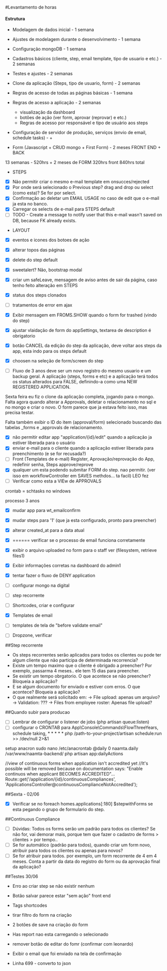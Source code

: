 #Levantamento de horas

#### Estrutura
- Modelagem de dados inicial                        - 1 semana
- Ajustes de modelagem durante o desenvolvimento    - 1 semana
- Configuração mongoDB                              - 1 semana
- Cadastros básicos (cliente, step, email template, tipo de usuario e etc.) - 2 semanas
- Testes e ajustes                                  - 2 semanas

- Clone da aplicação (Steps, tipo de usuario, form) - 2 semanas
- Regras de acesso de todas as páginas básicas      - 1 semana
    
- Regras de acesso a aplicação - 2 semanas
    - visualização da dashboard
    - botões de ação (ver form, aprovar (reprovar) e etc.)
    - Regras de acesso por responsável e tipo de usuário aos steps

- Configuração de servidor de produção, serviços (envio de email, schedule tasks) - +

- Form (Javascript + CRUD mongo + First Form)       - 2 meses FRONT END + BACK

13 semanas - 520hrs + 2 meses de FORM 320hrs front
840hrs total

- STEPS

-[x] Não permitir criar o mesmo e-mail template em onsucces/rejected
-[x] Por onde será selecionado o Previous step? drag and drop ou select (como esta)? Se for por select.
-[x] Confirmação ao deletar um EMAIL USAGE no caso de edit que o e-mail ja esta no banco.
-[x] Carregar os selects de e-mail para STEPS default
-[ ] TODO - Create a message to notify user that this e-mail wasn't saved on DB, because FK already exists.

- LAYOUT
-[x] eventos e icones dos botoes de ação
-[x] alterar topos das páginas
-[x] delete do step default
-[x] sweetalert? Não, bootstrap modal
-[x] criar um safeLeave, mensagem de aviso antes de sair da página, caso tenho feito alteração em STEPS
-[x] status dos steps clonados
-[ ] tratamentos de error em ajax

-[x] Exibir mensagem em FROMS.SHOW quando o form for trashed (vindo do step)
-[x] ajustar vlaidação de form do appSettings, textarea de description é obrigatorio
-[x] botão CANCEL da edição do step da aplicação, deve voltar aos steps da app, esta indo para os steps default
-[x] choosen na seleção de form/screen do step

-[ ] Fluxo de 3 anos deve ser um novo registro do mesmo usuario e um backup geral. A aplicação (steps, forms e etc)
e a aplicação terá todos os status alterados para FALSE, definindo-a como uma NEW REGISTERED APPLICATION.

Sexta feira eu fiz o clone da aplicação completa, jogando para o mongo. Falta agora quando alterar a Approvals,
deletar o relacionamento no sql e no mongo e criar o novo. O form parece que ja estava feito isso, mas precisa testar.

Falta também exibir o ID do item (approval/form) selecionado buscando das tabelas _forms e _approvals de relacionamento.

-[x] não permitir editar app "application/{id}/edit" quando a aplicação ja estiver liberada para o usuário
-[x] enviar e-mail para o cliente quando a aplicação estiver liberada para preenchimento (e se for recusada?)
-[ ] Front (Templates de e-mail) Register, Aprovação/reprovação do App, redefinir senha, Steps approve/reprove
-[x] qualquer um esta podendo submitar FORM do step. nao permitir. (ver isso em workflowController em SAVES methdos... ta facil) LEO fez
-[ ] Verificar como esta a VIEw de APPROVALS

crontab = schtasks no windows

processo 3 anos

-[x] mudar app para wt_emailconfirm
-[x] mudar steps para '1' (que ja esta configurado, pronto para preencher)
-[x] alterar created_at para a data atual
-[x] ====== verificar se o processo de email funciona corretamente


-[x] exibir o arquivo uploaded no form para o staff ver (filesystem, retrieve files1)
-[x] Exibir informações corretas na dashboard do admin1
-[x] tentar fazer o fluxo de DENY application
-[ ] configurar mongo na digital
-[ ] step recorrente
-[ ] Shortcodes, criar e configurar
-[x] Templates de email
-[ ] templates de tela de "before validate email"
-[ ] Dropzone, verificar

##Step recorrente
- Os steps recorrentes serão aplicados para todos os clientes ou pode ter algum cliente que não participa de determinada recorrencia?
- Existe um tempo maximo que o cliente é obrigado a preencher? Por exemplo, passarma 4 meses.. ele tem 15 dias para preencher.
- Se existir um tempo obrgatorio. O que acontece se não preencher? Bloqueia a aplicação?
- E se algum documento for enviado e estiver com erros. O que acontece? Bloqueia a aplicação?
- O que realmente será solicitado em:
 -> File upload: apenas um arquivo?
 -> Validation: ???
 -> Files from employee roster: Apenas file upload?

##Quando subir para producao
-[ ] Lembrar de configurar o listener de jobs (php artisan queue:listen)
-[ ] configurar o CRONTAB para App\Console\Commands\FlowThreeYears, schedule taking, * * * * * php /path-to-your-project/artisan schedule:run >> /dev/null 2>&1

setup anacron
sudo nano /etc/anacrontab
@daily          0       naamta.daily    /var/www/naamta-backend/ php artisan app:dailyActions

//view of continuous forms when application isn't accredited yet
    //It's possible will be removed because on documentation says: "Enable continuos when applicant BECOMES ACCREDITED"...
    Route::get('/application/{id}/continuousCompliances', 'ApplicationsController@continuousComplianceNotAccredited');

##Sexta - 02/06
-[x] Verificar se no foreach homes.applications[:180] $stepwithForms se esta pegando o grupo de formulario do step.

##Continuous Compliance
-[ ] Dúvidas: Todos os forms serão um padrão para todos os clientes? Se não for, vai demorar mais, porque tem que fazer o
cadastro de forms > clientes > por tempo..
-[ ] Se for automático (padrão para todos), quando criar um form novo, atribuir para todos os clientes ou apenas para novos?
-[ ] Se for atribuir para todos. por exemplo, um form recorrente de 4 em 4 meses. Conta a partir da data do registro do form ou da aprovação final da aplicação?

##Testes 30/06
- Erro ao criar step se não existir nenhum
- Botão salvar parece estar "sem ação" front end
- Tags shortcodes
- tirar filtro do form na criação
- 2 botões de save na criação do form
- Has report nao esta carregando o selecionado
- remover botão de editar do fomr (confirmar com leonardo)
- Exibir o email que foi enviado na tela de confirmação

- Linha 699 - converto to json